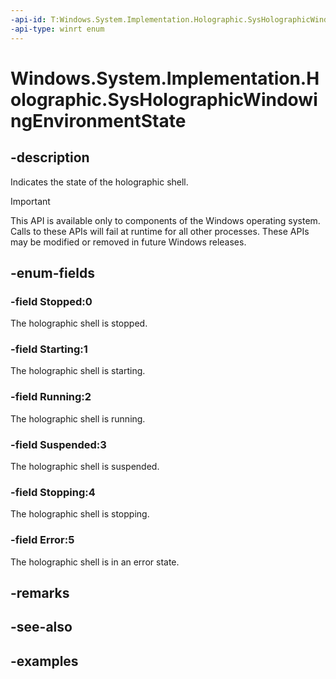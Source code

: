 ```yaml
---
-api-id: T:Windows.System.Implementation.Holographic.SysHolographicWindowingEnvironmentState
-api-type: winrt enum
---
```


<!-- Enumeration syntax.
public enum SysHolographicWindowingEnvironmentState : int 
-->

# Windows.System.Implementation.Holographic.SysHolographicWindowingEnvironmentState

## -description
Indicates the state of the holographic shell.

> [!IMPORTANT]
> This API is available only to components of the Windows operating system.  Calls to these APIs will fail at runtime for all other processes.  These APIs may be modified or removed in future Windows releases.

## -enum-fields
### -field Stopped:0
The holographic shell is stopped.

### -field Starting:1
The holographic shell is starting.

### -field Running:2
The holographic shell is running.

### -field Suspended:3
The holographic shell is suspended.

### -field Stopping:4
The holographic shell is stopping.

### -field Error:5
The holographic shell is in an error state.

## -remarks

## -see-also

## -examples

